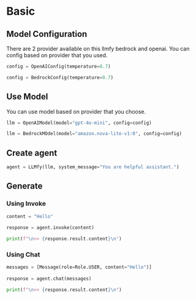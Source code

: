 # Basic
## Model Configuration
There are 2 provider available on this llmfy bedrock and openai. You can config based on provider that you used.

```python
config = OpenAIConfig(temperature=0.7)
```

```python
config = BedrockConfig(temperature=0.7)
```

## Use Model
You can use model based on provider that you choose.

```python
llm = OpenAIModel(model="gpt-4o-mini", config=config)
```

```python
llm = BedrockMOdel(model="amazon.nova-lite-v1:0", config=config)
```

## Create agent

```python
agent = LLMfy(llm, system_message="You are helpful assistant.")
```

## Generate

### Using Invoke

```python
content = "Hello"
       
response = agent.invoke(content)

print(f"\n>> {response.result.content}\n")     
```

### Using Chat

```python
messages = [Message(role=Role.USER, content="Hello")]
       
response = agent.chat(messages)

print(f"\n>> {response.result.content}\n")       
```